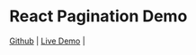 # React Pagination Demo

[Github](https://github.com/JamieChen007/Pagination-Demo-React) | [Live Demo](https://jamiereactpaginationdemo.netlify.app/) |
